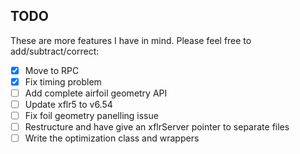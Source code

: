 ## TODO
These are more features I have in mind. Please feel free to add/subtract/correct:

- [x] Move to RPC
- [x] Fix timing problem
- [ ] Add complete airfoil geometry API
- [ ] Update xflr5 to v6.54 
- [ ] Fix foil geometry panelling issue
- [ ] Restructure and have give an xflrServer pointer to separate files
- [ ] Write the optimization class and wrappers
